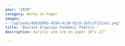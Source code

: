 ```yaml
---
year: "2020"
category: Works on Paper
images:
- "/uploads/8b83d865-4559-4c30-b2c6-5bfccf121a3c.png"
title: 'Quarant Drawings Pandemic Poetics '
description: Acrylic and ink on paper 30”x 22”

---
```


